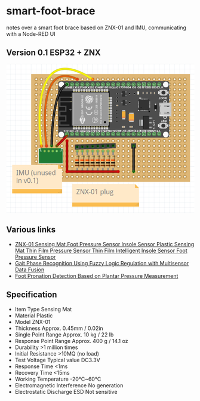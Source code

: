 # smart-foot-brace
notes over a smart foot brace based on ZNX-01 and IMU, communicating with a Node-RED UI


## Version 0.1 ESP32 + ZNX

![](https://github.com/vongomben/smart-foot-brace/blob/main/img/v01.png?raw=true)


## Various links 

* [ZNX-01 Sensing Mat,Foot Pressure Sensor Insole Sensor Plastic Sensing Mat Thin Film Pressure Sensor Thin Film Intelligent Insole Sensor Foot Pressure Sensor](https://www.amazon.com/ZNX-01-Sensing-Pressure-Plastic-Intelligent/dp/B09PF5TNS8)  
* [Gait Phase Recognition Using Fuzzy Logic Regulation with Multisensor Data Fusion](https://www.hindawi.com/journals/js/2021/8776059/)
* [Foot Pronation Detection Based on Plantar Pressure Measurement](https://www.researchgate.net/publication/346509459_Foot_Pronation_Detection_Based_on_Plantar_Pressure_Measurement)


## Specification

* Item Type	Sensing Mat
* Material	Plastic
* Model	ZNX-01
* Thickness	Approx. 0.45mm / 0.02in
* Single Point Range	Approx. 10 kg / 22 lb
* Response Point Range	Approx. 400 g / 14.1 oz
* Durability	>1 million times
* Initial Resistance	>10MQ (no load)
* Test Voltage	Typical value DC3.3V
* Response Time	<1ms
* Recovery Time	<15ms
* Working Temperature	-20℃~60℃
* Electromagnetic Interference	No generation
* Electrostatic Discharge ESD	Not sensitive



